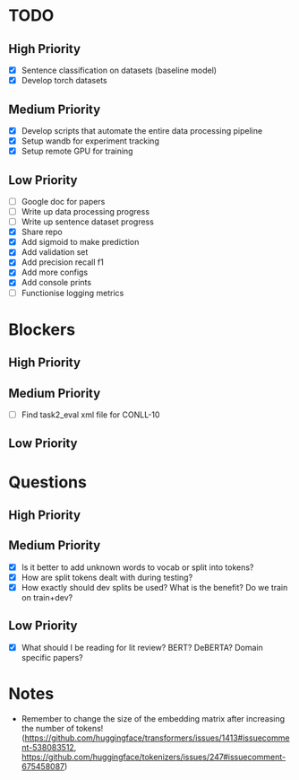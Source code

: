 # TODO

## High Priority

- [X] Sentence classification on datasets (baseline model)
- [X] Develop torch datasets

## Medium Priority

- [X] Develop scripts that automate the entire data processing pipeline
- [X] Setup wandb for experiment tracking
- [X] Setup remote GPU for training

## Low Priority

- [ ] Google doc for papers
- [ ] Write up data processing progress
- [ ] Write up sentence dataset progress
- [X] Share repo
- [X] Add sigmoid to make prediction
- [X] Add validation set
- [X] Add precision recall f1
- [X] Add more configs
- [X] Add console prints
- [ ] Functionise logging metrics

# Blockers

## High Priority


## Medium Priority

- [ ] Find task2_eval xml file for CONLL-10 

## Low Priority


# Questions

## High Priority


## Medium Priority

- [X] Is it better to add unknown words to vocab or split into tokens?
- [X] How are split tokens dealt with during testing?
- [X] How exactly should dev splits be used? What is the benefit? Do we train on train+dev?

## Low Priority

- [X] What should I be reading for lit review? BERT? DeBERTA? Domain specific papers?


# Notes

- Remember to change the size of the embedding matrix after increasing the number of tokens! (https://github.com/huggingface/transformers/issues/1413#issuecomment-538083512, https://github.com/huggingface/tokenizers/issues/247#issuecomment-675458087)
